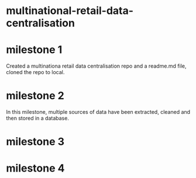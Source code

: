 # multinational-retail-data-centralisation

# milestone 1
Created a multinationa retail data centralisation repo and a readme.md file, cloned the repo to local.

# milestone 2
In this milestone, multiple sources of data have been extracted, cleaned and then stored in a database.
# milestone 3

# milestone 4